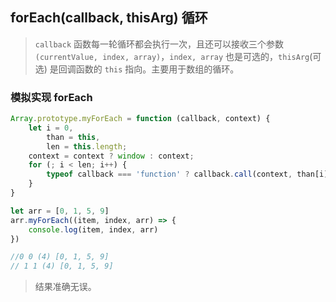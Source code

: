 ## forEach(callback, thisArg) 循环
> `callback` 函数每一轮循环都会执行一次，且还可以接收三个参数`(currentValue, index, array)`，`index, array` 也是可选的，`thisArg`(可选) 是回调函数的 `this` 指向。主要用于数组的循环。
### 模拟实现 forEach
``` js
Array.prototype.myForEach = function (callback, context) {
    let i = 0,
        than = this,
        len = this.length;
    context = context ? window : context;
    for (; i < len; i++) {
        typeof callback === 'function' ? callback.call(context, than[i], i, than) : null
    }
}

let arr = [0, 1, 5, 9]
arr.myForEach((item, index, arr) => {
    console.log(item, index, arr)
})

//0 0 (4) [0, 1, 5, 9]
// 1 1 (4) [0, 1, 5, 9]
```
> 结果准确无误。